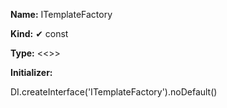 **Name:** ITemplateFactory

**Kind:** ✔ const

**Type:** <<>>

**Initializer:**

DI.createInterface<ITemplateFactory>('ITemplateFactory').noDefault()

